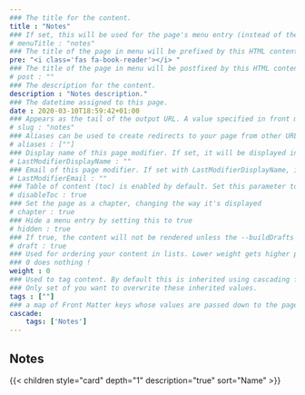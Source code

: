 ```yaml
---
### The title for the content.
title : "Notes"
### If set, this will be used for the page's menu entry (instead of the `title` attribute)
# menuTitle : "notes"
### The title of the page in menu will be prefixed by this HTML content
pre: "<i class='fas fa-book-reader'></i> "
### The title of the page in menu will be postfixed by this HTML content
# post : ""
### The description for the content.
description : "Notes description."
### The datetime assigned to this page.
date : 2020-03-10T18:59:42+01:00
### Appears as the tail of the output URL. A value specified in front matter will override the segment of the URL based on the filename.
# slug : "notes"
### Aliases can be used to create redirects to your page from other URLs.
# aliases : [""]
### Display name of this page modifier. If set, it will be displayed in the footer.
# LastModifierDisplayName : ""
### Email of this page modifier. If set with LastModifierDisplayName, it will be displayed in the footer
# LastModifierEmail : ""
### Table of content (toc) is enabled by default. Set this parameter to true to disable it.
# disableToc : true
### Set the page as a chapter, changing the way it's displayed
# chapter : true
### Hide a menu entry by setting this to true
# hidden : true
### If true, the content will not be rendered unless the --buildDrafts flag is passed to the hugo command.
# draft : true
### Used for ordering your content in lists. Lower weight gets higher precedence. So content with lower weight will come first.
### 0 does nothing !
weight : 0
### Used to tag content. By default this is inherited using cascading from _index.md files
### Only set of you want to overwrite these inherited values.
tags : [""]
### a map of Front Matter keys whose values are passed down to the page’s descendants unless overwritten by self or a closer ancestor’s cascade. 
cascade:
    tags: ['Notes']
---
```


## Notes

{{< children style="card" depth="1" description="true" sort="Name" >}}
